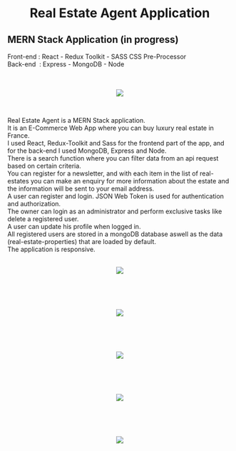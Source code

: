 <h1 align="center">Real Estate Agent Application</h1>

<h2>MERN Stack Application (in progress)</h2>
Front-end : React - Redux Toolkit - SASS CSS Pre-Processor<br>
Back-end&nbsp;  : Express - MongoDB - Node<br><br><br>

<p align="center"><img src="https://user-images.githubusercontent.com/38325801/197115944-a988e8f5-f5a8-46fc-868f-28a4238aaf83.png"/></p><br>

Real Estate Agent is a MERN Stack application.<br>
It is an E-Commerce Web App where you can buy luxury real estate in France.<br>
I used React, Redux-Toolkit and Sass for the frontend part of the app, and for the back-end I used MongoDB, Express and Node.<br>
There is a search function where you can filter data from an api request based on certain criteria.<br>
You can register for a newsletter, and with each item in the list of real-estates you can make an enquiry for more information about the estate
and the information will be sent to your email address.<br>
A user can register and login. JSON Web Token is used for authentication and authorization.<br>
The owner can login as an administrator and perform exclusive tasks like delete a registered user.<br>
A user can update his profile when logged in.<br>
All registered users are stored in a mongoDB database aswell as the data (real-estate-properties) that are loaded by default.<br>
The application is responsive.<br><br>


<p align="center"><img src="https://user-images.githubusercontent.com/38325801/194486020-10cc9859-f125-41c1-b862-ff4660b54396.png"/></p><br><br><br>
<p align="center"><img src="https://user-images.githubusercontent.com/38325801/194486080-9fd4b786-179f-4a56-869e-36a15d3c9737.png"/></p><br><br><br>
<p align="center"><img src="https://user-images.githubusercontent.com/38325801/196441489-7d6ff924-47f3-49db-b2f7-290d8587809e.png"/></p><br><br><br>
<p align="center"><img src="https://user-images.githubusercontent.com/38325801/196442957-e12d1366-7a97-452d-abd5-c036b3381f9b.png"/></p><br><br><br>
<p align="center"><img src="https://user-images.githubusercontent.com/38325801/194811007-762a2912-c2ca-4703-a329-a72b76c93d14.png"/></p><br><br><br>


